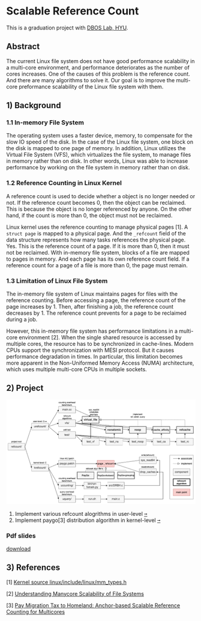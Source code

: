 # Scalable Reference Count
This is a graduation project with [DBOS Lab, HYU](http://dbos.hanyang.ac.kr/).

## Abstract
The current Linux file system does not have good performance scalability in a multi-core environment, and performance deteriorates as the number of cores increases. One of the causes of this problem is the reference count. And there are many algorithms to solve it. Our goal is to improve the multi-core preformance scalability of the Linux file system with them.

## 1) Background
### 1.1 In-memory File System
The operating system uses a faster device, memory, to compensate for the slow IO speed of the disk. In the case of the Linux file system, one block on the disk is mapped to one page of memory. In addition, Linux utilizes the Virtual File System (VFS), which virtualizes the file system, to manage files in memory rather than on disk. In other words, Linux was able to increase performance by working on the file system in memory rather than on disk.

### 1.2 Reference Counting in Linux Kernel
A reference count is used to decide whether a object is no longer needed or not. If the reference count becomes 0, then the object can be reclaimed. This is because the object is no longer referenced by anyone. On the other hand, if the count is more than 0, the object must not be reclaimed.

Linux kernel uses the reference counting to manage physical pages [1]. A `struct page` is mapped to a physical page. And the `_refcount` field of the data structure represents how many tasks references the physical page. Yes. This is the reference count of a page. If it is more than 0, then it must not be reclaimed. With in-memory file system, blocks of a file are mapped to pages in memory. And each page has its own reference count field. If a reference count for a page of a file is more than 0, the page must remain.

### 1.3 Limitation of Linux File System
The in-memory file system of Linux maintains pages for files with the reference counting. Before accessing a page, the reference count of the page increases by 1. Then, after finishing a job, the reference count decreases by 1. The reference count prevents for a page to be reclaimed during a job.

However, this in-memory file system has performance limitations in a multi-core environment [2]. When the single shared resource is accessed by multiple cores, the resource has to be synchronized in cache-lines. Modern CPUs support the synchronization with MESI protocol. But it causes performance degradation in times. In particular, this limitation becomes more apparent in the Non-Uniformed Memory Access (NUMA) architecture, which uses multiple multi-core CPUs in multiple sockets.

## 2) Project
![project-flow](./img/refcount.project.png)
1. Implement various refcount alogrithms in user-level [<kbd>➞</kbd>](./urefcount/README.md)
2. Implement paygo[3] distribution algorithm in kernel-level [<kbd>➞</kbd>](./krefcount/README.md)
### Pdf slides
[download](./refcount-ppt.pdf)

## 3) References
[1] [Kernel source linux/include/linux/mm_types.h](https://elixir.bootlin.com/linux/v6.2/source/include/linux/mm_types.h#L35)

[2] [Understanding Manycore Scalability of File Systems](https://taesoo.kim/pubs/2016/min:fxmark.pdf)

[3] [Pay Migration Tax to Homeland: Anchor-based Scalable Reference Counting for Multicores](https://www.usenix.org/system/files/fast19-jung.pdf)
